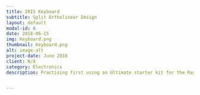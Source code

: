 ```yaml
---
title: IRIS Keyboard
subtitle: Split Ortholinear Design
layout: default
modal-id: 6
date: 2018-06-15
img: Keyboard.png
thumbnail: Keyboard.png
alt: image-alt
project-date: June 2018
client: N/A
category: Electronics
description: Practising first using an Ultimate starter kit for the Raspberry Pi 3B as an introduction to wiring LEDs, rotary encoders and joysticks, I plan to build an IRIS keyboard with custom features and designs such as rotary encoders, joysticks and 3D printed cases. 


---
```

